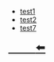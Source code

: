 - [test1](实用工具/测试/test1.md)
- [test2](实用工具/测试/test2.md)
- [test7](实用工具/测试/test7.md)

<font size=5>

[$\qquad$:arrow_left:](实用工具/_sidebar.md)
</font>